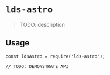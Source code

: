 # `lds-astro`

> TODO: description

## Usage

```
const ldsAstro = require('lds-astro');

// TODO: DEMONSTRATE API
```

